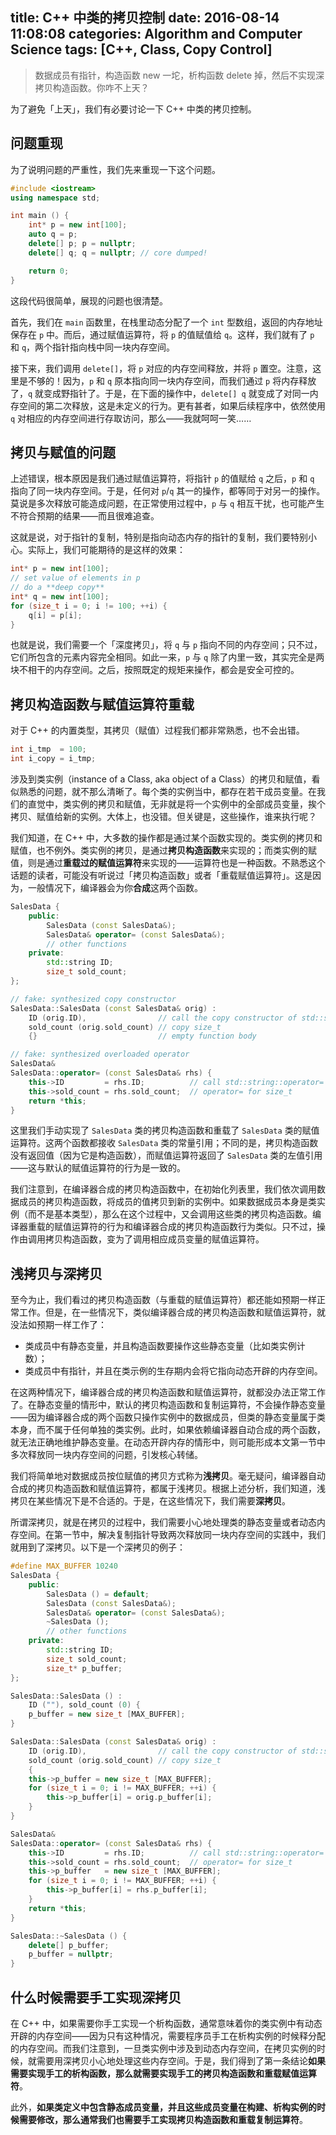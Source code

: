 title: C++ 中类的拷贝控制
date: 2016-08-14 11:08:08
categories: Algorithm and Computer Science
tags: [C++, Class, Copy Control]
---

> 数据成员有指针，构造函数 new 一坨，析构函数 delete 掉，然后不实现深拷贝构造函数。你咋不上天？

为了避免「上天」，我们有必要讨论一下 C++ 中类的拷贝控制。

<!-- more -->

## 问题重现

为了说明问题的严重性，我们先来重现一下这个问题。

```c++ double_free.cpp
#include <iostream>
using namespace std;

int main () {
    int* p = new int[100];
    auto q = p;
    delete[] p; p = nullptr;
    delete[] q; q = nullptr; // core dumped!

    return 0;
}
```

这段代码很简单，展现的问题也很清楚。

首先，我们在 `main` 函数里，在栈里动态分配了一个 `int` 型数组，返回的内存地址保存在 `p` 中。而后，通过赋值运算符，将 `p` 的值赋值给 `q`。这样，我们就有了 `p` 和 `q`，两个指针指向栈中同一块内存空间。

接下来，我们调用 `delete[]`，将 `p` 对应的内存空间释放，并将 `p` 置空。注意，这里是不够的！因为，`p` 和 `q` 原本指向同一块内存空间，而我们通过 `p` 将内存释放了，`q` 就变成野指针了。于是，在下面的操作中，`delete[] q` 就变成了对同一内存空间的第二次释放，这是未定义的行为。更有甚者，如果后续程序中，依然使用 `q` 对相应的内存空间进行存取访问，那么——我就呵呵一笑……

## 拷贝与赋值的问题

上述错误，根本原因是我们通过赋值运算符，将指针 `p` 的值赋给 `q` 之后，`p` 和 `q` 指向了同一块内存空间。于是，任何对 `p`/`q` 其一的操作，都等同于对另一的操作。莫说是多次释放可能造成问题，在正常使用过程中，`p` 与 `q` 相互干扰，也可能产生不符合预期的结果——而且很难追查。

这就是说，对于指针的复制，特别是指向动态内存的指针的复制，我们要特别小心。实际上，我们可能期待的是这样的效果：

```c++
int* p = new int[100];
// set value of elements in p
// do a **deep copy**
int* q = new int[100];
for (size_t i = 0; i != 100; ++i) {
    q[i] = p[i];
}
```

也就是说，我们需要一个「深度拷贝」，将 `q` 与 `p` 指向不同的内存空间；只不过，它们所包含的元素内容完全相同。如此一来，`p` 与 `q` 除了内里一致，其实完全是两块不相干的内存空间。之后，按照既定的规矩来操作，都会是安全可控的。

## 拷贝构造函数与赋值运算符重载

对于 C++ 的内置类型，其拷贝（赋值）过程我们都非常熟悉，也不会出错。

```c++
int i_tmp  = 100;
int i_copy = i_tmp;
```

涉及到类实例（instance of a Class, aka object of a Class）的拷贝和赋值，看似熟悉的问题，就不那么清晰了。每个类的实例当中，都存在若干成员变量。在我们的直觉中，类实例的拷贝和赋值，无非就是将一个实例中的全部成员变量，挨个拷贝、赋值给新的实例。大体上，也没错。但关键是，这些操作，谁来执行呢？

我们知道，在 C++ 中，大多数的操作都是通过某个函数实现的。类实例的拷贝和赋值，也不例外。类实例的拷贝，是通过**拷贝构造函数**来实现的；而类实例的赋值，则是通过**重载过的赋值运算符**来实现的——运算符也是一种函数。不熟悉这个话题的读者，可能没有听说过「拷贝构造函数」或者「重载赋值运算符」。这是因为，一般情况下，编译器会为你**合成**这两个函数。

```c++
SalesData {
    public:
        SalesData (const SalesData&);
        SalesData& operator= (const SalesData&);
        // other functions
    private:
        std::string ID;
        size_t sold_count;
};

// fake: synthesized copy constructor
SalesData::SalesData (const SalesData& orig) :
    ID (orig.ID),                // call the copy constructor of std::string
    sold_count (orig.sold_count) // copy size_t
    {}                           // empty function body

// fake: synthesized overloaded operator
SalesData&
SalesData::operator= (const SalesData& rhs) {
    this->ID         = rhs.ID;          // call std::string::operator=
    this->sold_count = rhs.sold_count;  // operator= for size_t
    return *this;
}
```

这里我们手动实现了 `SalesData` 类的拷贝构造函数和重载了 `SalesData` 类的赋值运算符。这两个函数都接收 `SalesData` 类的常量引用；不同的是，拷贝构造函数没有返回值（因为它是构造函数），而赋值运算符返回了 `SalesData` 类的左值引用——这与默认的赋值运算符的行为是一致的。

我们注意到，在编译器合成的拷贝构造函数中，在初始化列表里，我们依次调用数据成员的拷贝构造函数，将成员的值拷贝到新的实例中。如果数据成员本身是类实例（而不是基本类型），那么在这个过程中，又会调用这些类的拷贝构造函数。编译器重载的赋值运算符的行为和编译器合成的拷贝构造函数行为类似。只不过，操作由调用拷贝构造函数，变为了调用相应成员变量的赋值运算符。

## 浅拷贝与深拷贝

至今为止，我们看过的拷贝构造函数（与重载的赋值运算符）都还能如预期一样正常工作。但是，在一些情况下，类似编译器合成的拷贝构造函数和赋值运算符，就没法如预期一样工作了：

* 类成员中有静态变量，并且构造函数要操作这些静态变量（比如类实例计数）；
* 类成员中有指针，并且在类示例的生存期内会将它指向动态开辟的内存空间。

在这两种情况下，编译器合成的拷贝构造函数和赋值运算符，就都没办法正常工作了。在静态变量的情形中，默认的拷贝构造函数和复制运算符，不会操作静态变量——因为编译器合成的两个函数只操作实例中的数据成员，但类的静态变量属于类本身，而不属于任何单独的类实例。此时，如果依赖编译器自动合成的两个函数，就无法正确地维护静态变量。在动态开辟内存的情形中，则可能形成本文第一节中多次释放同一块内存空间的问题，引发核心转储。

我们将简单地对数据成员按位赋值的拷贝方式称为**浅拷贝**。毫无疑问，编译器自动合成的拷贝构造函数和赋值运算符，都属于浅拷贝。根据上述分析，我们知道，浅拷贝在某些情况下是不合适的。于是，在这些情况下，我们需要**深拷贝**。

所谓深拷贝，就是在拷贝的过程中，我们需要小心地处理类的静态变量或者动态内存空间。在第一节中，解决复制指针导致两次释放同一块内存空间的实践中，我们就用到了深拷贝。以下是一个深拷贝的例子：

```c++
#define MAX_BUFFER 10240
SalesData {
    public:
        SalesData () = default;
        SalesData (const SalesData&);
        SalesData& operator= (const SalesData&);
        ~SalesData ();
        // other functions
    private:
        std::string ID;
        size_t sold_count;
        size_t* p_buffer;
};

SalesData::SalesData () :
    ID (""), sold_count (0) {
    p_buffer = new size_t [MAX_BUFFER];
}

SalesData::SalesData (const SalesData& orig) :
    ID (orig.ID),                // call the copy constructor of std::string
    sold_count (orig.sold_count) // copy size_t
    {
    this->p_buffer = new size_t [MAX_BUFFER];
    for (size_t i = 0; i != MAX_BUFFER; ++i) {
        this->p_buffer[i] = orig.p_buffer[i];
    }
}

SalesData&
SalesData::operator= (const SalesData& rhs) {
    this->ID         = rhs.ID;          // call std::string::operator=
    this->sold_count = rhs.sold_count;  // operator= for size_t
    this->p_buffer   = new size_t [MAX_BUFFER];
    for (size_t i = 0; i != MAX_BUFFER; ++i) {
        this->p_buffer[i] = rhs.p_buffer[i];
    }
    return *this;
}

SalesData::~SalesData () {
    delete[] p_buffer;
    p_buffer = nullptr;
}
```

## 什么时候需要手工实现深拷贝

在 C++ 中，如果需要你手工实现一个析构函数，通常意味着你的类实例中有动态开辟的内存空间——因为只有这种情况，需要程序员手工在析构实例的时候释分配的内存空间。而我们注意到，一旦类实例中涉及到动态内存空间，在拷贝实例的时候，就需要用深拷贝小心地处理这些内存空间。于是，我们得到了第一条结论**如果需要实现手工的析构函数，那么就需要实现手工的拷贝构造函数和重载赋值运算符**。

此外，**如果类定义中包含静态成员变量，并且这些成员变量在构建、析构实例的时候需要修改，那么通常我们也需要手工实现拷贝构造函数和重载复制运算符**。
